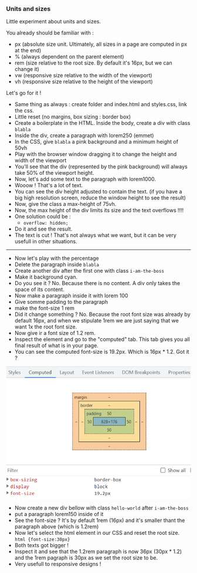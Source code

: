 ### Units and sizes

Little experiment about units and sizes.

You already should be familiar with :

- px (absolute size unit. Ultimately, all sizes in a page are computed in px at the end)
- % (always dependent on the parent element)
- rem (size relative to the root size. By default it's 16px, but we can change it)
- vw (responsive size relative to the width of the viewport)
- vh (responsive size relative to the height of the viewport)

Let's go for it !

- Same thing as always : create folder and index.html and styles.css, link the css.
- Little reset (no margins, box sizing : border box)
- Create a boilerplate in the HTML. Inside the body, create a div with class `blabla`
- Inside the div, create a paragraph with lorem250 (emmet)
- In the CSS, give `blabla` a pink background and a minimum height of 50vh
- Play with the browser window dragging it to change the height and width of the viewport
- You'll see that the div (represented by the pink background) will always take 50% of the viewport height.
- Now, let's add some text to the paragraph with lorem1000.
- Wooow ! That's a lot of text.
- You can see the div height adjusted to contain the text. (if you have a big high resolution screen, reduce the window height to see the result)
- Now, give the class a max-height of 75vh.
- Now, the max height of the div limits its size and the text overflows !!!!
- One solution could be :
  - `overflow: hidden;`
- Do it and see the result.
- The text is cut ! That's not always what we want, but it can be very usefull in other situations.

---

- Now let's play with the percentage
- Delete the paragraph inside `blabla`
- Create another div after the first one with class `i-am-the-boss`
- Make it background cyan.
- Do you see it ? No. Because there is no content. A div only takes the space of its content.
- Now make a paragraph inside it with lorem 100
- Give somme padding to the paragraph
- make the font-size 1 rem
- Did it change something ? No. Because the root font size was already by default 16px, and when we stipulate 1rem we are just saying that we want 1x the root font size.
- Now give ir a font size of 1.2 rem.
- Inspect the element and go to the "computed" tab. This tab gives you all final result of what is in your page.
- You can see the computed font-size is 19.2px. Which is 16px \* 1.2. Got it ?

![Alt text](./assets/image-1.png)

- Now create a new div bellow with class `hello-world` after `i-am-the-boss`
- put a paragraph lorem150 inside of it
- See the font-size ? It's by default 1rem (16px) and it's smaller thant the paragraph above (which is 1.2rem)
- Now let's select the html element in our CSS and reset the root size.
  `html {font-size:30px}`
- Both texts got bigger !
- Inspect it and see that the 1.2rem paragraph is now 36px (30px \* 1.2) and the 1rem pagraph is 30px as we set the root size to be.
- Very usefull to responsive designs !
